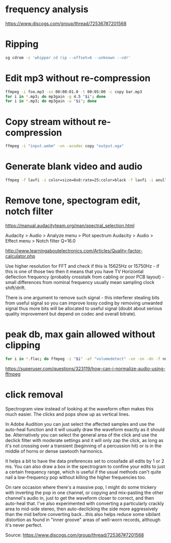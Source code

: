 # frequency analysis

https://www.discogs.com/group/thread/725367#7201568

# Ripping

```bash
sg cdrom -c 'whipper cd rip --offset=6 --unknown --cdr'
```

# Edit mp3 without re-compression

```bash
ffmpeg -i foo.mp3 -ss 00:00:01.0 -t 00:05:00 -c copy bar.mp3
for i in *.mp3; do mp3gain -g 4.5 "$i"; done
for i in *.mp3; do mp3gain -u "$i"; done
```

# Copy stream without re-compression

```bash
ffmpeg -i "input.webm" -vn -acodec copy "output.oga"
```

# Generate blank video and audio

```bash
ffmpeg -f lavfi -i color=size=8x8:rate=25:color=black -f lavfi -i anullsrc=channel_layout=mono:sample_rate=8000 -t $((60 * 60 * 4)) output.mp4
```

# Remove tone, spectogram edit, notch filter

https://manual.audacityteam.org/man/spectral_selection.html

Audacity > Audio > Analyze menu > Plot spectrum
Audacity > Audio > Effect menu > Notch filter
Q=16.0

http://www.learningaboutelectronics.com/Articles/Quality-factor-calculator.php

Use higher resolution for FFT and check if this is 15625Hz or 15750Hz - if this is one of those two then it means that you have TV Horizontal deflection frequency (probably crosstalk from cabling or poor PCB layout) - small differences from nominal frequency usually mean sampling clock shift/drift.

There is one argument to remove such signal - this interferer stealing bits from useful signal so you can improve lossy coding by removing unwanted signal thus more bits will be allocated to useful signal (doubt about serious quality improvement but depend on codec and overall bitrate).

# peak db, max gain allowed without clipping

```bash
for i in *.flac; do ffmpeg -i "$i" -af "volumedetect" -vn -sn -dn -f null /dev/null; done 2>&1 | grep -o 'max_volume.*'
```

https://superuser.com/questions/323119/how-can-i-normalize-audio-using-ffmpeg

# click removal

Spectrogram view instead of looking at the waveform often makes this much easier. The clicks and pops show up as vertical lines.

In Adobe Audition you can just select the affected samples and use the auto-heal function and it will usually draw the waveform exactly as it should be. Alternatively you can select the general area of the click and use the declick filter with moderate settings and it will only zap the click, as long as it's not crossing over a transient (beginning of a percussion hit) or is in the middle of horns or dense sawtooth harmonics.

It helps a bit to have the data preferences set to crossfade all edits by 1 or 2 ms. You can also draw a box in the spectrogram to confine your edits to just a certain frequency range, which is useful if the usual methods can't quite nail a low-frequency pop without killing the higher frequencies too.

On rare occasion where there's a massive pop, I might do some trickery with inverting the pop in one channel, or copying and mix-pasting the other channel's audio in, just to get the waveform closer to correct, and then auto-heal that. I've also experimented with converting a particularly crackly area to mid-side stereo, then auto-declicking the side more aggressively than the mid before converting back...this also helps reduce some sibilant distortion as found in "inner groove" areas of well-worn records, although it's never perfect. 

Source: https://www.discogs.com/group/thread/725367#7201568
